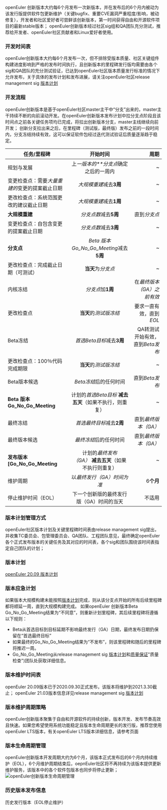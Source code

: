 openEuler 创新版本大约每6个月发布一次新版本，并在发布后的6个月内被动为该发行版提供软件包更新维护（关键bugfix、重要CVE漏洞严重程度/影响，被动修复），开发者和社区爱好者可尝鲜该创新版本，第一时间获得自由和开源软件项目的最新stable版本；
openEuler创新版本经过社区sig组和QA团队充分测试，推荐给开发者、openEuler社区贡献者和Linux爱好者使用。

### 开发时间表
openEuler创新版本大约每6个月发布一次，但不排除受版本质量、社区关键组件构建进度影响到严格的发布时间执行，且创新版本的里程碑发行版均需要由各个sig和QA团队的充分测试验证，已达到openEuler社区版本质量发行标准的情况下允许发布，关于具体的发布计划和发布进展，请关注openEuler社区release management sig [版本计划](https://gitee.com/openeuler/release-management/tree/master/openEuler-20.09)

### 开发流程
openEuler创新版本是基于openEuler社区master主干中“分支”出来的，master主干持续不断的向前滚动开发。在openEuler创新版本发布计划中拉分支点阶段且该时间点之前各关键任务项均已完成，将拉出创新版本分支，master主线继续向前开发；
创新分支拉出来之后，在里程碑（测试版，最终版）发布之前的一段时间内，分支冻结持续有效，这可以保证软件包经过迭代测试验证后质量逐渐趋于稳定。



| 任务/里程碑 |开始时间| 周期 |
---|:--:|---:
| 规划与发展 | 上*一版本的**分支点*确定之后的一周内 | ~ |
| 变更检查点：需要*大量重建的*变更的提案截止日期| *大规模重建*减去**3周** | ~ |
| 更改检查点：系统范围更改的建议截止日期 | *大规模重建*减去**1周** | ~ |
| **大规模重建** | *分支点数*减去**5周** | 直到*分支点* |
| 变更检查点：自包含变更的提案截止日期 | *分支点数*减去**3周** | ~ |
| **分支点** | *Beta 版本Go_No_Go_Meeting*减去**5周** | ~ |
| 更改检查点：完成截止日期（可测试）| **当天**为*分支点* | ~ |
| 内核冻结 |*分支点*加**1周** | 在*最终版本（GA）之前有效* |
| 更改检查点 | **当天**的*测试版冻结* | 要求一直有效，直到*EOL* |
| Beta冻结 | *首选Beta目标*减去**3周** |QA转测试开始有效，直到*Beta发布* |
| 更改检查点：100％代码完成期限 | **当天**的*测试版冻结* | ~ |
| Beta版本候选 | *Beta冻结*后的任何时间 | 直到*Beta发布* |
| **Beta 版本Go_No_Go_Meeting**| 计划的*首选Beta目标* **减去五天**（如果不执行，则重复） | ~ |
| 最终冻结 | *首选最终目标*减去**2周** | 直到*最终版本（GA）* |
| 最终版本候选 | *最终冻结*后的任何时间 | 直到*最终版本（GA）* |
| **发布版本[Go_No_Go_Meeting** | 计划的*最终发布（GA）* **减去五天**（如果不执行则重复） | ~ |
| 维护周期 | 以*最终发行（GA）时间为准* | 6**个月** |
| 停止维护时间（EOL） | 下一个创新版的最终发行版（GA）时间的当天 | 不适用 |



### 版本计划管理方式
openEuler社区版本计划及关键里程碑时间表由release management sig提出，并收集TC委员会、包管理委员会、QA团队、工程团队意见，最终确定openEuler各个正式发布版本的关键任务及其对应的时间表，各个sig和团队围绕该时间表指定自己团队的计划；
### 版本计划
[openEuler 20.09 版本计划](https://gitee.com/openeuler/release-management/blob/master/openEuler-20.09/openEuler-20.9%20Release%20plan.md)

### 版本应急计划
如果版本大规模构建未能按照[版本计划](https://gitee.com/openeuler/release-management/tree/master/openEuler-20.09)完成，则从该分支点开始的所有后续里程碑都将顺延一周，直到大规模构建完成。
如果openEuler 创新版本Beta Go_No_Go_Meeting结果为“不同意”，则重新计划里程碑，其后续里程碑将遵循以下规则：
*  Beta从首选目标到目标延期不影响最终发行（GA）日期，最终发布日期扔保留在“首选最终目标”
*  如果最终的Go_No_Go_Meeting结果为“不发布”，则该里程碑和随后的里程碑将推迟一周。
*   Go_No_Go_Meeting从release management sig [版本计划](https://gitee.com/openeuler/release-management/tree/master/openEuler-20.09)和[质量保证](https://gitee.com/openeuler/QA)"质量检查")团队处获取详细信息。


### 版本维护时间表
openEuler 20.09版本已于2020.09.30正式发布，该版本将维护到2021.3.30截止；
openEuler 21.03版本信息详见release management sig [版本计划](https://gitee.com/openeuler/release-management/tree/master/openEuler-20.09)
### 版本维护周期策略
openEuler创新版本聚集于自由和开源软件的持续创新，版本开发、发布节奏高效且快速。如果您希望使用系统功能稳定且版本生命周期更长的发行版，推荐您使用openEuler LTS版本，有关openEuler LTS版本详细信息，请参考页面

### 版本生命周期管理
openEuler创新版本开发周期大约为6个月，该版本正式发布后的6个月内持续维护（EOL），6个月维护周期结束后，oepnEuler社区将不再持续为该版本提供更新维护服务，该版本中的各个软件包版本也同步将停止更新；
![openEuler创新版本生命周期管理](https://images.gitee.com/uploads/images/2021/0511/195939_e8491942_5603730.png "openEuler社区创新版本生命周期管理.png")
### 历史版本发布信息
历史发行版本（EOL停止维护）
